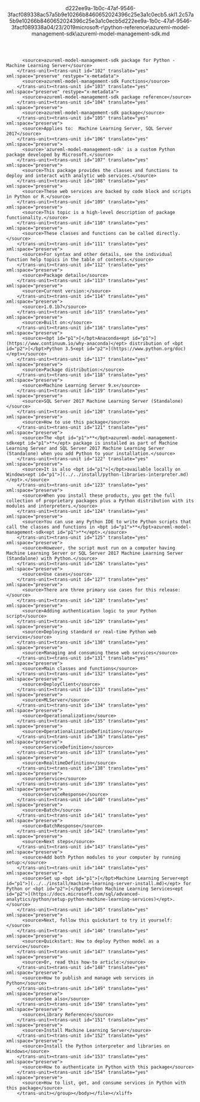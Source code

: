 <?xml version="1.0"?><xliff version="1.2" xmlns="urn:oasis:names:tc:xliff:document:1.2" xmlns:xsi="http://www.w3.org/2001/XMLSchema-instance" xsi:schemaLocation="urn:oasis:names:tc:xliff:document:1.2 xliff-core-1.2-transitional.xsd"><file datatype="xml" original="azureml-model-management-sdk.md" source-language="en-US" target-language="en-US"><header><tool tool-id="mdxliff" tool-name="mdxliff" tool-version="1.0-1931010" tool-company="Microsoft" /><xliffext:skl_file_name xmlns:xliffext="urn:microsoft:content:schema:xliffextensions">d222ee9a-1b0c-47af-9546-3facf089338ac57a5b9e10266b8460652024396c25e3a1c0ecb5.skl</xliffext:skl_file_name><xliffext:version xmlns:xliffext="urn:microsoft:content:schema:xliffextensions">1.2</xliffext:version><xliffext:ms.openlocfilehash xmlns:xliffext="urn:microsoft:content:schema:xliffextensions">c57a5b9e10266b8460652024396c25e3a1c0ecb5</xliffext:ms.openlocfilehash><xliffext:ms.sourcegitcommit xmlns:xliffext="urn:microsoft:content:schema:xliffextensions">d222ee9a-1b0c-47af-9546-3facf089338a</xliffext:ms.sourcegitcommit><xliffext:ms.lasthandoff xmlns:xliffext="urn:microsoft:content:schema:xliffextensions">04/23/2019</xliffext:ms.lasthandoff><xliffext:ms.openlocfilepath xmlns:xliffext="urn:microsoft:content:schema:xliffextensions">microsoft-r\python-reference\azureml-model-management-sdk\azureml-model-management-sdk.md</xliffext:ms.openlocfilepath></header><body><group id="content" extype="content"><trans-unit id="101" translate="yes" xml:space="preserve" restype="x-metadata">
          <source>azureml-model-management-sdk package for Python - Machine Learning Server</source>
        </trans-unit><trans-unit id="102" translate="yes" xml:space="preserve" restype="x-metadata">
          <source>azureml-model-management-sdk Functions</source>
        </trans-unit><trans-unit id="103" translate="yes" xml:space="preserve" restype="x-metadata">
          <source>azureml-model-management-sdk package reference</source>
        </trans-unit><trans-unit id="104" translate="yes" xml:space="preserve">
          <source>azureml-model-management-sdk package</source>
        </trans-unit><trans-unit id="105" translate="yes" xml:space="preserve">
          <source>Applies to:  Machine Learning Server, SQL Server 2017</source>
        </trans-unit><trans-unit id="106" translate="yes" xml:space="preserve">
          <source>'azureml-model-management-sdk' is a custom Python package developed by Microsoft.</source>
        </trans-unit><trans-unit id="107" translate="yes" xml:space="preserve">
          <source>This package provides the classes and functions to deploy and interact with analytic web services.</source>
        </trans-unit><trans-unit id="108" translate="yes" xml:space="preserve">
          <source>These web services are backed by code block and scripts in Python or R.</source>
        </trans-unit><trans-unit id="109" translate="yes" xml:space="preserve">
          <source>This topic is a high-level description of package functionality.</source>
        </trans-unit><trans-unit id="110" translate="yes" xml:space="preserve">
          <source>These classes and functions can be called directly.</source>
        </trans-unit><trans-unit id="111" translate="yes" xml:space="preserve">
          <source>For syntax and other details, see the individual function help topics in the table of contents.</source>
        </trans-unit><trans-unit id="112" translate="yes" xml:space="preserve">
          <source>Package details</source>
        </trans-unit><trans-unit id="113" translate="yes" xml:space="preserve">
          <source>Current version:</source>
        </trans-unit><trans-unit id="114" translate="yes" xml:space="preserve">
          <source>1.0.1b7</source>
        </trans-unit><trans-unit id="115" translate="yes" xml:space="preserve">
          <source>Built on:</source>
        </trans-unit><trans-unit id="116" translate="yes" xml:space="preserve">
          <source><bpt id="p1">[</bpt>Anaconda<ept id="p1">](https://www.continuum.io/why-anaconda)</ept> distribution of <bpt id="p2">[</bpt>Python 3.5<ept id="p2">](https://www.python.org/doc)</ept></source>
        </trans-unit><trans-unit id="117" translate="yes" xml:space="preserve">
          <source>Package distribution:</source>
        </trans-unit><trans-unit id="118" translate="yes" xml:space="preserve">
          <source>Machine Learning Server 9.x</source>
        </trans-unit><trans-unit id="119" translate="yes" xml:space="preserve">
          <source>SQL Server 2017 Machine Learning Server (Standalone)</source>
        </trans-unit><trans-unit id="120" translate="yes" xml:space="preserve">
          <source>How to use this package</source>
        </trans-unit><trans-unit id="121" translate="yes" xml:space="preserve">
          <source>The <bpt id="p1">**</bpt>azureml-model-management-sdk<ept id="p1">**</ept> package is installed as part of Machine Learning Server and SQL Server 2017 Machine Learning Server (Standalone) when you add Python to your installation.</source>
        </trans-unit><trans-unit id="122" translate="yes" xml:space="preserve">
          <source>It is also <bpt id="p1">[</bpt>available locally on Windows<ept id="p1">](../../install/python-libraries-interpreter.md)</ept>.</source>
        </trans-unit><trans-unit id="123" translate="yes" xml:space="preserve">
          <source>When you install these products, you get the full collection of proprietary packages plus a Python distribution with its modules and interpreters.</source>
        </trans-unit><trans-unit id="124" translate="yes" xml:space="preserve">
          <source>You can use any Python IDE to write Python scripts that call the classes and functions in <bpt id="p1">**</bpt>azureml-model-management-sdk<ept id="p1">**</ept>.</source>
        </trans-unit><trans-unit id="125" translate="yes" xml:space="preserve">
          <source>However, the script must run on a computer having Machine Learning Server or SQL Server 2017 Machine Learning Server (Standalone) with Python.</source>
        </trans-unit><trans-unit id="126" translate="yes" xml:space="preserve">
          <source>Use cases</source>
        </trans-unit><trans-unit id="127" translate="yes" xml:space="preserve">
          <source>There are three primary use cases for this release:</source>
        </trans-unit><trans-unit id="128" translate="yes" xml:space="preserve">
          <source>Adding authentication logic to your Python script</source>
        </trans-unit><trans-unit id="129" translate="yes" xml:space="preserve">
          <source>Deploying standard or real-time Python web services</source>
        </trans-unit><trans-unit id="130" translate="yes" xml:space="preserve">
          <source>Managing and consuming these web services</source>
        </trans-unit><trans-unit id="131" translate="yes" xml:space="preserve">
          <source>Main classes and functions</source>
        </trans-unit><trans-unit id="132" translate="yes" xml:space="preserve">
          <source>DeployClient</source>
        </trans-unit><trans-unit id="133" translate="yes" xml:space="preserve">
          <source>MLServer</source>
        </trans-unit><trans-unit id="134" translate="yes" xml:space="preserve">
          <source>Operationalization</source>
        </trans-unit><trans-unit id="135" translate="yes" xml:space="preserve">
          <source>OperationalizationDefinition</source>
        </trans-unit><trans-unit id="136" translate="yes" xml:space="preserve">
          <source>ServiceDefinition</source>
        </trans-unit><trans-unit id="137" translate="yes" xml:space="preserve">
          <source>RealtimeDefinition</source>
        </trans-unit><trans-unit id="138" translate="yes" xml:space="preserve">
          <source>Service</source>
        </trans-unit><trans-unit id="139" translate="yes" xml:space="preserve">
          <source>ServiceResponse</source>
        </trans-unit><trans-unit id="140" translate="yes" xml:space="preserve">
          <source>Batch</source>
        </trans-unit><trans-unit id="141" translate="yes" xml:space="preserve">
          <source>BatchResponse</source>
        </trans-unit><trans-unit id="142" translate="yes" xml:space="preserve">
          <source>Next steps</source>
        </trans-unit><trans-unit id="143" translate="yes" xml:space="preserve">
          <source>Add both Python modules to your computer by running setup:</source>
        </trans-unit><trans-unit id="144" translate="yes" xml:space="preserve">
          <source>Set up <bpt id="p1">[</bpt>Machine Learning Server<ept id="p1">](../../install/machine-learning-server-install.md)</ept> for Python or <bpt id="p2">[</bpt>Python Machine Learning Services<ept id="p2">](https://docs.microsoft.com/sql/advanced-analytics/python/setup-python-machine-learning-services)</ept>.</source>
        </trans-unit><trans-unit id="145" translate="yes" xml:space="preserve">
          <source>Next, follow this quickstart to try it yourself:</source>
        </trans-unit><trans-unit id="146" translate="yes" xml:space="preserve">
          <source>Quickstart: How to deploy Python model as a service</source>
        </trans-unit><trans-unit id="147" translate="yes" xml:space="preserve">
          <source>Or, read this how-to article:</source>
        </trans-unit><trans-unit id="148" translate="yes" xml:space="preserve">
          <source>How to publish and manage web services in Python</source>
        </trans-unit><trans-unit id="149" translate="yes" xml:space="preserve">
          <source>See also</source>
        </trans-unit><trans-unit id="150" translate="yes" xml:space="preserve">
          <source>Library Reference</source>
        </trans-unit><trans-unit id="151" translate="yes" xml:space="preserve">
          <source>Install Machine Learning Server</source>
        </trans-unit><trans-unit id="152" translate="yes" xml:space="preserve">
          <source>Install the Python interpreter and libraries on Windows</source>
        </trans-unit><trans-unit id="153" translate="yes" xml:space="preserve">
          <source>How to authenticate in Python with this package</source>
        </trans-unit><trans-unit id="154" translate="yes" xml:space="preserve">
          <source>How to list, get, and consume services in Python with this package</source>
        </trans-unit></group></body></file></xliff>